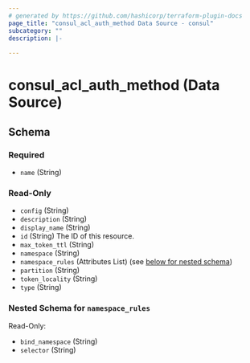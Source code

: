 ```yaml
---
# generated by https://github.com/hashicorp/terraform-plugin-docs
page_title: "consul_acl_auth_method Data Source - consul"
subcategory: ""
description: |-
  
---
```


# consul_acl_auth_method (Data Source)





<!-- schema generated by tfplugindocs -->
## Schema

### Required

- `name` (String)

### Read-Only

- `config` (String)
- `description` (String)
- `display_name` (String)
- `id` (String) The ID of this resource.
- `max_token_ttl` (String)
- `namespace` (String)
- `namespace_rules` (Attributes List) (see [below for nested schema](#nestedatt--namespace_rules))
- `partition` (String)
- `token_locality` (String)
- `type` (String)

<a id="nestedatt--namespace_rules"></a>
### Nested Schema for `namespace_rules`

Read-Only:

- `bind_namespace` (String)
- `selector` (String)
